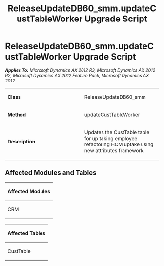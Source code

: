 ﻿---
title: ReleaseUpdateDB60_smm.updateCustTableWorker Upgrade Script
TOCTitle: ReleaseUpdateDB60_smm.updateCustTableWorker Upgrade Script
ms:assetid: 0d8b061e-96d8-f161-8d10-c5290e877ed0
ms:mtpsurl: https://msdn.microsoft.com/en-us/library/JJ735717(v=AX.60)
ms:contentKeyID: 49706667
ms.date: 05/18/2015
mtps_version: v=AX.60
---

# ReleaseUpdateDB60\_smm.updateCustTableWorker Upgrade Script 


_**Applies To:** Microsoft Dynamics AX 2012 R3, Microsoft Dynamics AX 2012 R2, Microsoft Dynamics AX 2012 Feature Pack, Microsoft Dynamics AX 2012_

<table>
<colgroup>
<col style="width: 50%" />
<col style="width: 50%" />
</colgroup>
<tbody>
<tr class="odd">
<td><p><strong>Class</strong></p></td>
<td><p>ReleaseUpdateDB60_smm</p></td>
</tr>
<tr class="even">
<td><p><strong>Method</strong></p></td>
<td><p>updateCustTableWorker</p></td>
</tr>
<tr class="odd">
<td><p><strong>Description</strong></p></td>
<td><p>Updates the CustTable table for up taking employee refactoring HCM uptake using new attributes framework.</p></td>
</tr>
</tbody>
</table>


## Affected Modules and Tables

<table>
<colgroup>
<col style="width: 100%" />
</colgroup>
<thead>
<tr class="header">
<th><p>Affected Modules</p></th>
</tr>
</thead>
<tbody>
<tr class="odd">
<td><p>CRM</p></td>
</tr>
</tbody>
</table>


<table>
<colgroup>
<col style="width: 100%" />
</colgroup>
<thead>
<tr class="header">
<th><p>Affected Tables</p></th>
</tr>
</thead>
<tbody>
<tr class="odd">
<td><p>CustTable</p></td>
</tr>
</tbody>
</table>

  


